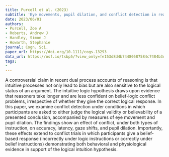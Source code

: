 ```yaml
---
title: Purcell et al. (2023)
subtitle: 'Eye movements, pupil dilation, and conflict detection in reasoning: Exploring the evidence for intuitive logic'
date: 2023/06/01
authors:
- Purcell, Zoe A
- Roberts, Andrew J
- Handley, Simon J
- Howarth, Stephanie
journal: Cogn. Sci.
paper_url: https://doi.org/10.1111/cogs.13293
data_url: https://osf.io/tsbp5/?view_only=fe153d8d4b74480587584c7484b3d2ea
tags:
- 
---
```


A controversial claim in recent dual process accounts of reasoning is that intuitive processes not only lead to bias but are also sensitive to the logical status of an argument. The intuitive logic hypothesis draws upon evidence that reasoners take longer and are less confident on belief-logic conflict problems, irrespective of whether they give the correct logical response. In this paper, we examine conflict detection under conditions in which participants are asked to either judge the logical validity or believability of a presented conclusion, accompanied by measures of eye movement and pupil dilation. The findings show an effect of conflict, under both types of instruction, on accuracy, latency, gaze shifts, and pupil dilation. Importantly, these effects extend to conflict trials in which participants give a belief-based response (incorrectly under logic instructions or correctly under belief instructions) demonstrating both behavioral and physiological evidence in support of the logical intuition hypothesis.
